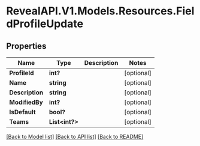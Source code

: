 # RevealAPI.V1.Models.Resources.FieldProfileUpdate
## Properties

Name | Type | Description | Notes
------------ | ------------- | ------------- | -------------
**ProfileId** | **int?** |  | [optional] 
**Name** | **string** |  | [optional] 
**Description** | **string** |  | [optional] 
**ModifiedBy** | **int?** |  | [optional] 
**IsDefault** | **bool?** |  | [optional] 
**Teams** | **List&lt;int?&gt;** |  | [optional] 

[[Back to Model list]](../README.md#documentation-for-models) [[Back to API list]](../README.md#documentation-for-api-endpoints) [[Back to README]](../README.md)

